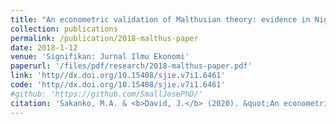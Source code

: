 ```yaml
---
title: "An econometric validation of Malthusian theory: evidence in Nigeria"
collection: publications
permalink: /publication/2018-malthus-paper
date: 2018-1-12
venue: 'Signifikan: Jurnal Ilmu Ekonomi'
paperurl: '/files/pdf/research/2018-malthus-paper.pdf'
link: 'http//dx.doi.org/10.15408/sjie.v7i1.6461'
code: 'http//dx.doi.org/10.15408/sjie.v7i1.6461'
#github: 'https://github.com/SmallJosePhD/'
citation: 'Sakanko, M.A. & <b>David, J.</b> (2020). &quot;An econometric validation of Malthusian theory: evidence in Nigeria.&quot; <i>Signifikan: Jurnal Ilmu Ekonomi</i>, <i>7</i>(1), 77-90. doi:10.15408/sjie.v7i1.6461'
---
```

